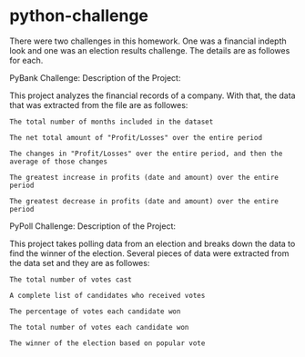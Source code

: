 # python-challenge

There were two challenges in this homework. One was a financial indepth look and one was an election results challenge. The details are as followes for each.

PyBank Challenge:
  Description of the Project:

This project analyzes the financial records of a company. With that, the data that was extracted from the file are as followes:

    The total number of months included in the dataset

    The net total amount of "Profit/Losses" over the entire period

    The changes in "Profit/Losses" over the entire period, and then the average of those changes

    The greatest increase in profits (date and amount) over the entire period

    The greatest decrease in profits (date and amount) over the entire period
    
PyPoll Challenge:
  Description of the Project:

This project takes polling data from an election and breaks down the data to find the winner of the election. 
Several pieces of data were extracted from the data set and they are as followes:


    The total number of votes cast

    A complete list of candidates who received votes

    The percentage of votes each candidate won

    The total number of votes each candidate won

    The winner of the election based on popular vote
